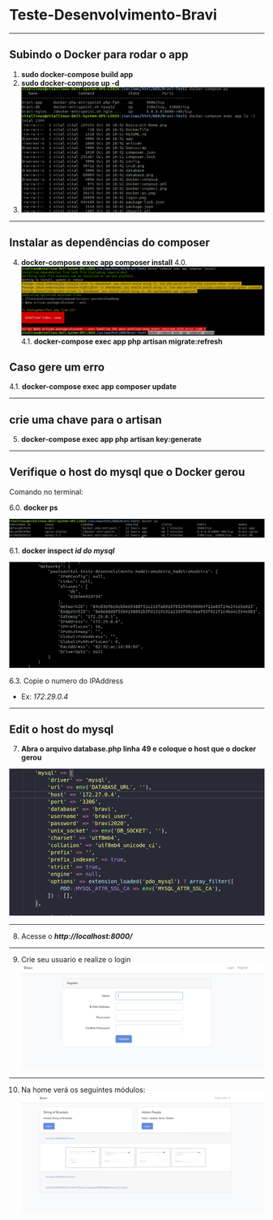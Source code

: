 # Teste-Desenvolvimento-Bravi

---
## Subindo o Docker para rodar o app
1. **sudo docker-compose build app**
2. **sudo docker-compose up -d**
3. ![Título da imagem](rodar-docker.png)

---
## Instalar as dependências do composer
4. **docker-compose exec app composer install**
4.0. ![Título da imagem](bravi-erro-composer.png) 
4.1. **docker-compose exec app php artisan migrate:refresh**

## Caso gere um erro
4.1. **docker-compose exec app composer update**

---

## crie uma chave para o artisan
5. **docker-compose exec app php artisan key:generate**

---

## Verifique o host do mysql que o Docker gerou

Comando no terminal:

6.0. **docker ps**

![Título da imagem](docker-ps.png)


6.1. **docker inspect _id do mysql_**

![Título da imagem](docker-inspect.png)

6.3. Copie o numero do IPAddress 
* Ex:  _172.29.0.4_
---

## Edit o host do mysql
7. **Abra o arquivo database.php linha 49 e coloque o host que o docker gerou**

![Título da imagem](database.png)

---

8. Acesse o **_http://localhost:8000/_**

---
9. Crie seu usuario e realize o login
![Título da imagem](login.png)

---

10. Na home verá os seguintes módulos:
![Título da imagem](tela-principal.png)
